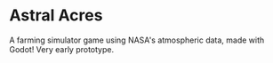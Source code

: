 # Astral Acres

A farming simulator game using NASA's atmospheric data, made with Godot! Very early prototype.
